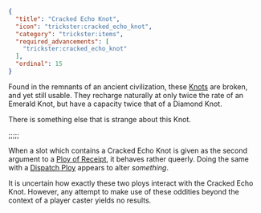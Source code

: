 ```json
{
  "title": "Cracked Echo Knot",
  "icon": "trickster:cracked_echo_knot",
  "category": "trickster:items",
  "required_advancements": [
    "trickster:cracked_echo_knot"
  ],
  "ordinal": 15
}
```

Found in the remnants of an ancient civilization, these [Knots](^trickster:items/knots) are broken, and yet still usable. 
They recharge naturally at only twice the rate of an Emerald Knot, but have a capacity twice that of a Diamond Knot.


There is something else that is strange about this Knot.

;;;;;

When a slot which contains a Cracked Echo Knot is given as the second argument to a [Ploy of Receipt](^trickster:ploys/message#3), 
it behaves rather queerly. Doing the same with a [Dispatch Ploy](^trickster:ploys/message#2) appears to alter *something*.


It is uncertain how exactly these two ploys interact with the Cracked Echo Knot. 
However, any attempt to make use of these oddities beyond the context of a player caster yields no results.
